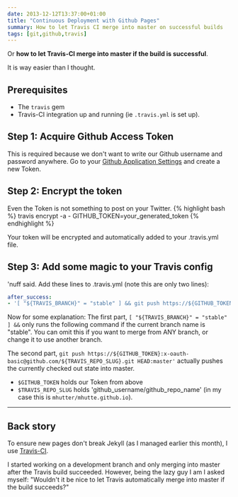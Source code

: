 ```yaml
---
date: 2013-12-12T13:37:00+01:00
title: "Continuous Deployment with Github Pages"
summary: How to let Travis CI merge into master on successful builds
tags: [git,github,travis]
---
```


Or **how to let Travis-CI merge into master if the build is successful**.

It is way easier than I thought.


## Prerequisites
* The `travis` gem
* Travis-CI integration up and running (ie `.travis.yml` is set up).


## Step 1: Acquire Github Access Token
This is required because we don't want to write our Github username and password anywhere.
Go to your [Github Application Settings](https://github.com/settings/applications) and create a new Token.


## Step 2: Encrypt the token
Even the Token is not something to post on your Twitter.
{% highlight bash %}
travis encrypt -a - GITHUB_TOKEN=your_generated_token
{% endhighlight %}

Your token will be encrypted and automatically added to your .travis.yml file.


## Step 3: Add some magic to your Travis config
'nuff said. Add these lines to .travis.yml (note this are only two lines):

```yaml
after_success:
- '[ "${TRAVIS_BRANCH}" = "stable" ] && git push https://${GITHUB_TOKEN}:x-oauth-basic@github.com/${TRAVIS_REPO_SLUG}.git HEAD:master'
```

Now for some explanation:
The first part, `[ "${TRAVIS_BRANCH}" = "stable" ] &&` only runs the following command if the current branch name is "stable". You can omit this if you want to merge from ANY branch, or change it to use another branch.

The second part, `git push https://${GITHUB_TOKEN}:x-oauth-basic@github.com/${TRAVIS_REPO_SLUG}.git HEAD:master'` actually pushes the currently checked out state into master.
* `$GITHUB_TOKEN` holds our Token from above
* `$TRAVIS_REPO_SLUG` holds 'github_username/github_repo_name' (in my case this is `mhutter/mhutte.github.io`).

---

## Back story

To ensure new pages don't break Jekyll (as I managed earlier this month), I use [Travis-CI](https://travis-ci.org/).

I started working on a development branch and only merging into master after the Travis build succeeded. However, being the lazy guy I am I asked myself: "Wouldn't it be nice to let Travis automatically merge into master if the build succeeds?"
